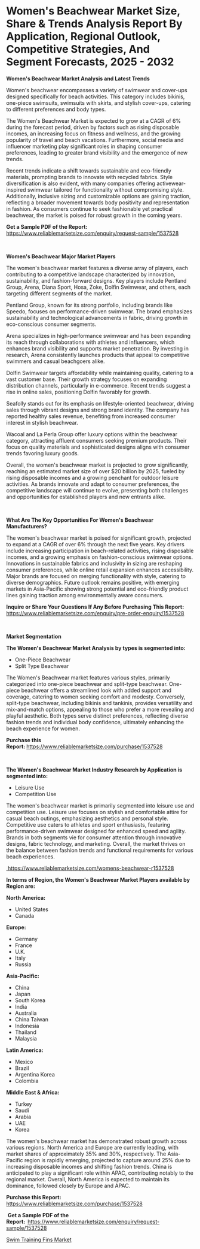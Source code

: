 <p><h1>Women's Beachwear Market Size, Share & Trends Analysis Report By Application, Regional Outlook, Competitive Strategies, And Segment Forecasts, 2025 - 2032</h1></p><p><strong>Women's Beachwear Market Analysis and Latest Trends</strong></p>
<p><p>Women's beachwear encompasses a variety of swimwear and cover-ups designed specifically for beach activities. This category includes bikinis, one-piece swimsuits, swimsuits with skirts, and stylish cover-ups, catering to different preferences and body types. </p><p>The Women's Beachwear Market is expected to grow at a CAGR of 6% during the forecast period, driven by factors such as rising disposable incomes, an increasing focus on fitness and wellness, and the growing popularity of travel and beach vacations. Furthermore, social media and influencer marketing play significant roles in shaping consumer preferences, leading to greater brand visibility and the emergence of new trends. </p><p>Recent trends indicate a shift towards sustainable and eco-friendly materials, prompting brands to innovate with recycled fabrics. Style diversification is also evident, with many companies offering activewear-inspired swimwear tailored for functionality without compromising style. Additionally, inclusive sizing and customizable options are gaining traction, reflecting a broader movement towards body positivity and representation in fashion. As consumers continue to seek fashionable yet practical beachwear, the market is poised for robust growth in the coming years.</p></p>
<p><strong>Get a Sample PDF of the Report:&nbsp;</strong> <a href="https://www.reliablemarketsize.com/enquiry/request-sample/1537528?utm_campaign=2355&utm_medium=2&utm_source=Github&utm_content=ia&utm_term=08022025&utm_id=womens-beachwear">https://www.reliablemarketsize.com/enquiry/request-sample/1537528</a></p>
<p>&nbsp;</p>
<p><strong>Women's Beachwear Major Market Players</strong></p>
<p><p>The women's beachwear market features a diverse array of players, each contributing to a competitive landscape characterized by innovation, sustainability, and fashion-forward designs. Key players include Pentland Group, Arena, Diana Sport, Hosa, Zoke, Dolfin Swimwear, and others, each targeting different segments of the market.</p><p>Pentland Group, known for its strong portfolio, including brands like Speedo, focuses on performance-driven swimwear. The brand emphasizes sustainability and technological advancements in fabric, driving growth in eco-conscious consumer segments.</p><p>Arena specializes in high-performance swimwear and has been expanding its reach through collaborations with athletes and influencers, which enhances brand visibility and supports market penetration. By investing in research, Arena consistently launches products that appeal to competitive swimmers and casual beachgoers alike.</p><p>Dolfin Swimwear targets affordability while maintaining quality, catering to a vast customer base. Their growth strategy focuses on expanding distribution channels, particularly in e-commerce. Recent trends suggest a rise in online sales, positioning Dolfin favorably for growth.</p><p>Seafolly stands out for its emphasis on lifestyle-oriented beachwear, driving sales through vibrant designs and strong brand identity. The company has reported healthy sales revenue, benefiting from increased consumer interest in stylish beachwear.</p><p>Wacoal and La Perla Group offer luxury options within the beachwear category, attracting affluent consumers seeking premium products. Their focus on quality materials and sophisticated designs aligns with consumer trends favoring luxury goods.</p><p>Overall, the women's beachwear market is projected to grow significantly, reaching an estimated market size of over $20 billion by 2025, fueled by rising disposable incomes and a growing penchant for outdoor leisure activities. As brands innovate and adapt to consumer preferences, the competitive landscape will continue to evolve, presenting both challenges and opportunities for established players and new entrants alike.</p></p>
<p>&nbsp;</p>
<p><strong>What Are The Key Opportunities For Women's Beachwear Manufacturers?</strong></p>
<p><p>The women's beachwear market is poised for significant growth, projected to expand at a CAGR of over 6% through the next five years. Key drivers include increasing participation in beach-related activities, rising disposable incomes, and a growing emphasis on fashion-conscious swimwear options. Innovations in sustainable fabrics and inclusivity in sizing are reshaping consumer preferences, while online retail expansion enhances accessibility. Major brands are focused on merging functionality with style, catering to diverse demographics. Future outlook remains positive, with emerging markets in Asia-Pacific showing strong potential and eco-friendly product lines gaining traction among environmentally aware consumers.</p></p>
<p><strong>Inquire or Share Your Questions If Any Before Purchasing This Report:</strong> <a href="https://www.reliablemarketsize.com/enquiry/pre-order-enquiry/1537528?utm_campaign=2355&utm_medium=2&utm_source=Github&utm_content=ia&utm_term=08022025&utm_id=womens-beachwear">https://www.reliablemarketsize.com/enquiry/pre-order-enquiry/1537528</a></p>
<p>&nbsp;</p>
<p><strong>Market Segmentation</strong></p>
<p><strong>The Women's Beachwear Market Analysis by types is segmented into:</strong></p>
<p><ul><li>One-Piece Beachwear</li><li>Split Type Beachwear</li></ul></p>
<p><p>The Women's Beachwear market features various styles, primarily categorized into one-piece beachwear and split-type beachwear. One-piece beachwear offers a streamlined look with added support and coverage, catering to women seeking comfort and modesty. Conversely, split-type beachwear, including bikinis and tankinis, provides versatility and mix-and-match options, appealing to those who prefer a more revealing and playful aesthetic. Both types serve distinct preferences, reflecting diverse fashion trends and individual body confidence, ultimately enhancing the beach experience for women.</p></p>
<p><strong>Purchase this Report:&nbsp;</strong><a href="https://www.reliablemarketsize.com/purchase/1537528?utm_campaign=2355&utm_medium=2&utm_source=Github&utm_content=ia&utm_term=08022025&utm_id=womens-beachwear">https://www.reliablemarketsize.com/purchase/1537528</a></p>
<p>&nbsp;</p>
<p><strong>The Women's Beachwear Market Industry Research by Application is segmented into:</strong></p>
<p><ul><li>Leisure Use</li><li>Competition Use</li></ul></p>
<p><p>The women's beachwear market is primarily segmented into leisure use and competition use. Leisure use focuses on stylish and comfortable attire for casual beach outings, emphasizing aesthetics and personal style. Competitive use caters to athletes and sport enthusiasts, featuring performance-driven swimwear designed for enhanced speed and agility. Brands in both segments vie for consumer attention through innovative designs, fabric technology, and marketing. Overall, the market thrives on the balance between fashion trends and functional requirements for various beach experiences.</p></p>
<p><a href="https://www.reliablemarketsize.com/womens-beachwear-r1537528?utm_campaign=2355&utm_medium=2&utm_source=Github&utm_content=ia&utm_term=08022025&utm_id=womens-beachwear">&nbsp;https://www.reliablemarketsize.com/womens-beachwear-r1537528</a></p>
<p><strong>In terms of Region, the Women's Beachwear Market Players available by Region are:</strong></p>
<p>
    <p> <strong> North America: </strong>
        <ul>
            <li>United States</li>
            <li>Canada</li>
        </ul>
        </p> 
    <p> <strong> Europe: </strong>
        <ul>
            <li>Germany</li>
            <li>France</li>
            <li>U.K.</li>
            <li>Italy</li>
            <li>Russia</li>
        </ul>
        </p> 
    <p> <strong> Asia-Pacific: </strong>
        <ul>
            <li>China</li>
            <li>Japan</li>
            <li>South Korea</li>
            <li>India</li>
            <li>Australia</li>
            <li>China Taiwan</li>
            <li>Indonesia</li>
            <li>Thailand</li>
            <li>Malaysia</li>
        </ul>
        </p> 
    <p> <strong> Latin America: </strong>
        <ul>
            <li>Mexico</li>
            <li>Brazil</li>
            <li>Argentina Korea</li>
            <li>Colombia</li>
        </ul>
        </p> 
    <p> <strong> Middle East & Africa: </strong>
        <ul>
            <li>Turkey</li>
            <li>Saudi</li>
            <li>Arabia</li>
            <li>UAE</li>
            <li>Korea</li>
        </ul>
    </p>
    </p>
<p><p>The women's beachwear market has demonstrated robust growth across various regions. North America and Europe are currently leading, with market shares of approximately 35% and 30%, respectively. The Asia-Pacific region is rapidly emerging, projected to capture around 25% due to increasing disposable incomes and shifting fashion trends. China is anticipated to play a significant role within APAC, contributing notably to the regional market. Overall, North America is expected to maintain its dominance, followed closely by Europe and APAC.</p></p>
<p><strong>Purchase this Report: </strong><a href="https://www.reliablemarketsize.com/purchase/1537528?utm_campaign=2355&utm_medium=2&utm_source=Github&utm_content=ia&utm_term=08022025&utm_id=womens-beachwear">https://www.reliablemarketsize.com/purchase/1537528</a></p>
<p>&nbsp;<strong>Get a Sample PDF of the Report:&nbsp;&nbsp;</strong><a href="https://www.reliablemarketsize.com/enquiry/request-sample/1537528?utm_campaign=2355&utm_medium=2&utm_source=Github&utm_content=ia&utm_term=08022025&utm_id=womens-beachwear">https://www.reliablemarketsize.com/enquiry/request-sample/1537528</a></p>
<p><strong></strong></p>
<p><p><a href="https://github.com/schwminh2001101/Market-Research-Report-List-1/blob/main/swim-training-fins-market.md?utm_campaign=2355&utm_medium=2&utm_source=Github&utm_content=ia&utm_term=08022025&utm_id=womens-beachwear">Swim Training Fins Market</a></p></p>